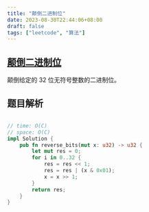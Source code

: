 ```yaml
---
title: "颠倒二进制位"
date: 2023-08-30T22:44:06+08:00
draft: false
tags: ["leetcode", "算法"]
---
```


## [颠倒二进制位](https://leetcode.cn/problems/reverse-bits/)

颠倒给定的 32 位无符号整数的二进制位。

## 题目解析

```rust

// time: O(C)
// space: O(C)
impl Solution {
    pub fn reverse_bits(mut x: u32) -> u32 {
        let mut res = 0;
        for i in 0..32 {
            res = res << 1;
            res = res | (x & 0x01);
            x = x >> 1;
        }
        return res;
    }
}
```

